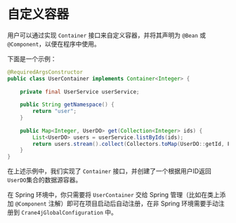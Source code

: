 # 自定义容器

用户可以通过实现 `Container` 接口来自定义容器，并将其声明为 `@Bean` 或 `@Component`，以便在程序中使用。

下面是一个示例：

```java
@RequiredArgsConstructor
public class UserContainer implements Container<Integer> {
    
    private final UserService userService;
    
    public String getNamespace() {
        return "user";
    }
    
    public Map<Integer, UserDO> get(Collection<Integer> ids) {
        List<UserDO> users = userService.listByIds(ids);
        return users.stream().collect(Collectors.toMap(UserDO::getId, Function.identity()));
    }
}
```

在上述示例中，我们实现了 `Container` 接口，并创建了一个根据用户ID返回`UserDO`集合的数据源容器。

在 Spring 环境中，你只需要将 `UserContainer` 交给 Spring 管理（比如在类上添加 `@Component` 注解）即可在项目启动后自动注册，在非 Spring 环境需要手动注册到 `Crane4jGlobalConfiguration` 中。
